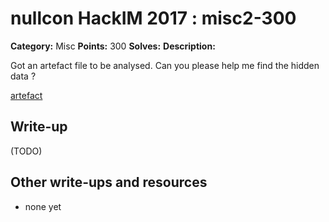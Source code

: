 # nullcon HackIM 2017 : misc2-300

**Category:** Misc
**Points:** 300
**Solves:** 
**Description:**

Got an artefact file to be analysed. Can you please help me find the hidden data ?

[artefact](https://s3.amazonaws.com/hackim17/misc_2_analyzeeet/artefact)

## Write-up

(TODO)

## Other write-ups and resources

* none yet
